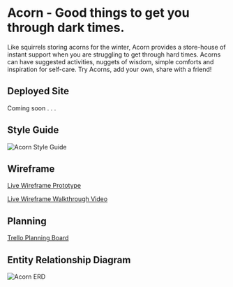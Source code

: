 # Acorn - Good things to get you through dark times.
Like squirrels storing acorns for the winter, Acorn provides a store-house of instant support when you are struggling to get through hard times. Acorns can have suggested activities, nuggets of wisdom, simple comforts and inspiration for self-care. Try Acorns, add your own, share with a friend!


## Deployed Site
Coming soon . . .


## Style Guide
![Acorn Style Guide](images/acorn_style-guide.png)


## Wireframe
[Live Wireframe Prototype](https://xd.adobe.com/view/6c9a3119-de27-4519-5191-2e318be82058-1aab/)

[Live Wireframe Walkthrough Video](https://vimeo.com/321647356)


## Planning
[Trello Planning Board](https://trello.com/b/xQnuFAwx/phoebeq4project)

## Entity Relationship Diagram
![Acorn ERD](images/Acorn_ER_Diagram.png)
